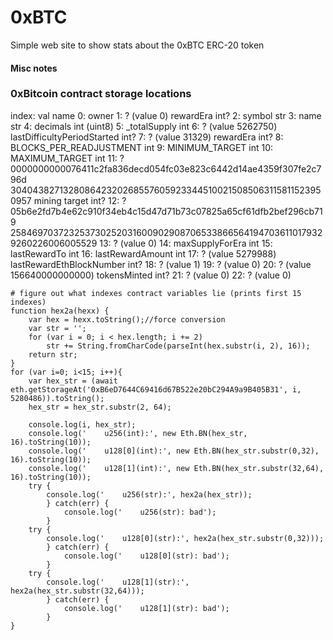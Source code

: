 # 0xBTC
Simple web site to show stats about the 0xBTC ERC-20 token


#### Misc notes

### 0xBitcoin contract storage locations

index: val name
0: owner
1: ? (value 0) rewardEra int?
2: symbol str
3: name str
4: decimals int (uint8)
5: \_totalSupply int
6: ? (value 5262750) lastDifficultyPeriodStarted int?
7: ? (value 31329) rewardEra int?
8: BLOCKS_PER_READJUSTMENT int
9: MINIMUM_TARGET int
10: MAXIMUM_TARGET int
11: ? 0000000000076411c2fa836decd054fc03e823c6442d14ae4359f307fe2c796d
      3040438271328086423202685576059233445100215085063115811523950957 mining target int?
12: ? 05b6e2fd7b4e62c910f34eb4c15d47d71b73c07825a65cf61dfb2bef296cb719
      2584697037232537302520316009029087065338665641947036110179329260226006005529
13: ? (value 0)
14: maxSupplyForEra int
15: lastRewardTo int
16: lastRewardAmount int
17: ? (value 5279988) lastRewardEthBlockNumber int?
18: ? (value 1)
19: ? (value 0)
20: ? (value 156640000000000) tokensMinted int?
21: ? (value 0)
22: ? (value 0)



    # figure out what indexes contract variables lie (prints first 15 indexes)
    function hex2a(hexx) {
	    var hex = hexx.toString();//force conversion
	    var str = '';
	    for (var i = 0; i < hex.length; i += 2)
	        str += String.fromCharCode(parseInt(hex.substr(i, 2), 16));
	    return str;
	}
    for (var i=0; i<15; i++){
    	var hex_str = (await eth.getStorageAt('0xB6eD7644C69416d67B522e20bC294A9a9B405B31', i, 5280486)).toString();
    	hex_str = hex_str.substr(2, 64);
        
        console.log(i, hex_str);
        console.log('    u256(int):', new Eth.BN(hex_str, 16).toString(10));
        console.log('    u128[0](int):', new Eth.BN(hex_str.substr(0,32), 16).toString(10));
        console.log('    u128[1](int):', new Eth.BN(hex_str.substr(32,64), 16).toString(10));
        try { 
        	console.log('    u256(str):', hex2a(hex_str));
        	} catch(err) {
        		console.log('    u256(str): bad');
        	}
        try { 
        	console.log('    u128[0](str):', hex2a(hex_str.substr(0,32)));
        	} catch(err) {
        		console.log('    u128[0](str): bad');
        	}
        try { 
        	console.log('    u128[1](str):', hex2a(hex_str.substr(32,64)));
        	} catch(err) {
        		console.log('    u128[1](str): bad');
        	}
    }
